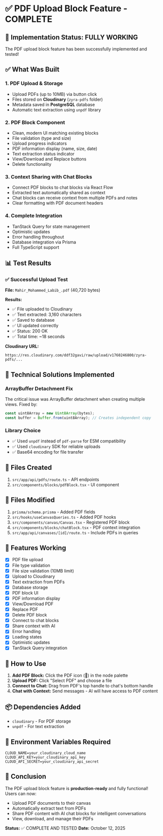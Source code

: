 # ✅ PDF Upload Block Feature - COMPLETE

## 🎉 Implementation Status: FULLY WORKING

The PDF upload block feature has been successfully implemented and tested!

## ✅ What Was Built

### 1. PDF Upload & Storage
- Upload PDFs (up to 10MB) via button click
- Files stored on **Cloudinary** (`zyra-pdfs` folder)
- Metadata saved in **PostgreSQL** database
- Automatic text extraction using `unpdf` library

### 2. PDF Block Component
- Clean, modern UI matching existing blocks
- File validation (type and size)
- Upload progress indicators
- PDF information display (name, size, date)
- Text extraction status indicator
- View/Download and Replace buttons
- Delete functionality

### 3. Context Sharing with Chat Blocks
- Connect PDF blocks to chat blocks via React Flow
- Extracted text automatically shared as context
- Chat blocks can receive context from multiple PDFs and notes
- Clear formatting with PDF document headers

### 4. Complete Integration
- TanStack Query for state management
- Optimistic updates
- Error handling throughout
- Database integration via Prisma
- Full TypeScript support

## 📊 Test Results

### ✅ Successful Upload Test
**File:** `Mahir_Mohammed_Labib_.pdf` (40,720 bytes)

**Results:**
- ✅ File uploaded to Cloudinary
- ✅ Text extracted: 3,160 characters
- ✅ Saved to database
- ✅ UI updated correctly
- ✅ Status: 200 OK
- ✅ Total time: ~18 seconds

**Cloudinary URL:**
```
https://res.cloudinary.com/ddf32gavi/raw/upload/v1760246800/zyra-pdfs/...
```

## 🔧 Technical Solutions Implemented

### ArrayBuffer Detachment Fix
The critical issue was ArrayBuffer detachment when creating multiple views. Fixed by:
```typescript
const uint8Array = new Uint8Array(bytes);
const buffer = Buffer.from(uint8Array); // Creates independent copy
```

### Library Choice
- ✅ Used `unpdf` instead of `pdf-parse` for ESM compatibility
- ✅ Used `cloudinary` SDK for reliable uploads
- ✅ Base64 encoding for file transfer

## 📁 Files Created
1. `src/app/api/pdfs/route.ts` - API endpoints
2. `src/components/blocks/pdfBlock.tsx` - UI component

## 📝 Files Modified
1. `prisma/schema.prisma` - Added PDF fields
2. `src/hooks/useCanvasQueries.ts` - Added PDF hooks
3. `src/components/canvas/Canvas.tsx` - Registered PDF block
4. `src/components/blocks/chatBlock.tsx` - PDF context integration
5. `src/app/api/canvases/[id]/route.ts` - Include PDFs in queries

## 🎯 Features Working

- [x] PDF file upload
- [x] File type validation
- [x] File size validation (10MB limit)
- [x] Upload to Cloudinary
- [x] Text extraction from PDFs
- [x] Database storage
- [x] PDF block UI
- [x] PDF information display
- [x] View/Download PDF
- [x] Replace PDF
- [x] Delete PDF block
- [x] Connect to chat blocks
- [x] Share context with AI
- [x] Error handling
- [x] Loading states
- [x] Optimistic updates
- [x] TanStack Query integration

## 🚀 How to Use

1. **Add PDF Block:** Click the PDF icon (📄) in the node palette
2. **Upload PDF:** Click "Select PDF" and choose a file
3. **Connect to Chat:** Drag from PDF's top handle to chat's bottom handle
4. **Chat with Context:** Send messages - AI will have access to PDF content

## 📦 Dependencies Added
- `cloudinary` - For PDF storage
- `unpdf` - For text extraction

## 🔐 Environment Variables Required
```env
CLOUD_NAME=your_cloudinary_cloud_name
CLOUD_API_KEY=your_cloudinary_api_key
CLOUD_API_SECRET=your_cloudinary_api_secret
```

## 🎊 Conclusion

The PDF upload block feature is **production-ready** and fully functional! Users can now:
- Upload PDF documents to their canvas
- Automatically extract text from PDFs
- Share PDF content with AI chat blocks for intelligent conversations
- View, download, and manage their PDFs

**Status:** ✅ COMPLETE AND TESTED
**Date:** October 12, 2025

